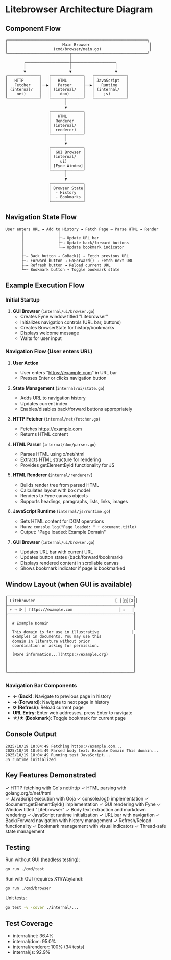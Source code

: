 # Litebrowser Architecture Diagram

## Component Flow

```
┌─────────────────────────────────────────────────────────────┐
│                        Main Browser                          │
│                    (cmd/browser/main.go)                     │
└───────────────────────────┬─────────────────────────────────┘
                            │
        ┌───────────────────┼───────────────────┐
        │                   │                   │
        ▼                   ▼                   ▼
┌──────────────┐   ┌──────────────┐   ┌──────────────┐
│   HTTP       │   │   HTML       │   │ JavaScript   │
│   Fetcher    │──▶│   Parser     │──▶│   Runtime    │
│ (internal/   │   │ (internal/   │   │ (internal/   │
│    net)      │   │    dom)      │   │    js)       │
└──────────────┘   └──────┬───────┘   └──────────────┘
                          │
                          ▼
                   ┌──────────────┐
                   │   HTML       │
                   │  Renderer    │
                   │ (internal/   │
                   │  renderer)   │
                   └──────┬───────┘
                          │
                          ▼
                   ┌──────────────┐
                   │  GUI Browser │
                   │ (internal/   │
                   │    ui)       │
                   │ [Fyne Window]│
                   └──────┬───────┘
                          │
                          ▼
                   ┌──────────────┐
                   │ Browser State│
                   │  - History   │
                   │  - Bookmarks │
                   └──────────────┘
```

## Navigation State Flow

```
User enters URL → Add to History → Fetch Page → Parse HTML → Render
       │               │
       │               ├─→ Update URL bar
       │               ├─→ Update back/forward buttons
       │               └─→ Update bookmark indicator
       │
       ├─→ Back button → GoBack() → Fetch previous URL
       ├─→ Forward button → GoForward() → Fetch next URL
       ├─→ Refresh button → Reload current URL
       └─→ Bookmark button → Toggle bookmark state
```

## Example Execution Flow

### Initial Startup
1. **GUI Browser** (`internal/ui/browser.go`)
   - Creates Fyne window titled "Litebrowser"
   - Initializes navigation controls (URL bar, buttons)
   - Creates BrowserState for history/bookmarks
   - Displays welcome message
   - Waits for user input

### Navigation Flow (User enters URL)
1. **User Action**
   - User enters "https://example.com" in URL bar
   - Presses Enter or clicks navigation button

2. **State Management** (`internal/ui/state.go`)
   - Adds URL to navigation history
   - Updates current index
   - Enables/disables back/forward buttons appropriately

3. **HTTP Fetcher** (`internal/net/fetcher.go`)
   - Fetches https://example.com
   - Returns HTML content

4. **HTML Parser** (`internal/dom/parser.go`)
   - Parses HTML using x/net/html
   - Extracts HTML structure for rendering
   - Provides getElementById functionality for JS

5. **HTML Renderer** (`internal/renderer/`)
   - Builds render tree from parsed HTML
   - Calculates layout with box model
   - Renders to Fyne canvas objects
   - Supports headings, paragraphs, lists, links, images

6. **JavaScript Runtime** (`internal/js/runtime.go`)
   - Sets HTML content for DOM operations
   - Runs: `console.log("Page loaded: " + document.title)`
   - Output: "Page loaded: Example Domain"

7. **GUI Browser** (`internal/ui/browser.go`)
   - Updates URL bar with current URL
   - Updates button states (back/forward/bookmark)
   - Displays rendered content in scrollable canvas
   - Shows bookmark indicator if page is bookmarked

## Window Layout (when GUI is available)

```
┌───────────────────────────────────────────────────────┐
│ Litebrowser                                   [_][□][X]│
├───────────────────────────────────────────────────────┤
│ ← → ⟳ │ https://example.com                    │ ☆   │
├───────────────────────────────────────────────────────┤
│                                                       │
│  # Example Domain                                     │
│                                                       │
│  This domain is for use in illustrative              │
│  examples in documents. You may use this              │
│  domain in literature without prior                   │
│  coordination or asking for permission.               │
│                                                       │
│  [More information...](https://example.org)           │
│                                                       │
│                                                       │
│                                                       │
└───────────────────────────────────────────────────────┘
```

### Navigation Bar Components
- **← (Back)**: Navigate to previous page in history
- **→ (Forward)**: Navigate to next page in history  
- **⟳ (Refresh)**: Reload current page
- **URL Entry**: Enter web addresses, press Enter to navigate
- **☆/★ (Bookmark)**: Toggle bookmark for current page

## Console Output

```
2025/10/19 18:04:49 Fetching https://example.com...
2025/10/19 18:04:49 Parsed body text: Example Domain This domain...
2025/10/19 18:04:49 Running test JavaScript...
JS runtime initialized
```

## Key Features Demonstrated

✓ HTTP fetching with Go's net/http
✓ HTML parsing with golang.org/x/net/html  
✓ JavaScript execution with Goja
✓ console.log() implementation
✓ document.getElementById() implementation
✓ GUI rendering with Fyne
✓ Window titled "Litebrowser"
✓ Body text extraction and markdown rendering
✓ JavaScript runtime initialization
✓ URL bar with navigation
✓ Back/Forward navigation with history management
✓ Refresh/Reload functionality
✓ Bookmark management with visual indicators
✓ Thread-safe state management

## Testing

Run without GUI (headless testing):
```bash
go run ./cmd/test
```

Run with GUI (requires X11/Wayland):
```bash
go run ./cmd/browser
```

Unit tests:
```bash
go test -v -cover ./internal/...
```

## Test Coverage

- internal/net: 36.4%
- internal/dom: 95.0%
- internal/renderer: 100% (34 tests)
- internal/js: 92.9%
